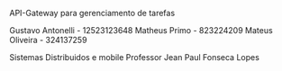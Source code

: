 API-Gateway para gerenciamento de tarefas

Gustavo Antonelli - 12523123648 
Matheus Primo - 823224209
Mateus Oliveira - 324137259

Sistemas Distribuidos e mobile
Professor Jean Paul Fonseca Lopes
